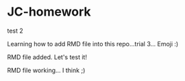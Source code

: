 # JC-homework
test 2

Learning how to add RMD file into this repo...trial 3... Emoji :)

RMD file added. Let's test it!

RMD file working... I think ;)
